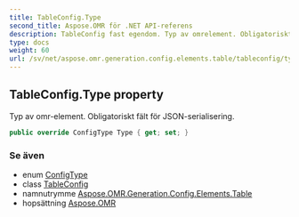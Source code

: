 ```yaml
---
title: TableConfig.Type
second_title: Aspose.OMR för .NET API-referens
description: TableConfig fast egendom. Typ av omrelement. Obligatoriskt fält för JSONserialisering.
type: docs
weight: 60
url: /sv/net/aspose.omr.generation.config.elements.table/tableconfig/type/
---
```

## TableConfig.Type property

Typ av omr-element. Obligatoriskt fält för JSON-serialisering.

```csharp
public override ConfigType Type { get; set; }
```

### Se även

* enum [ConfigType](../../../aspose.omr.generation.config.enums/configtype/)
* class [TableConfig](../)
* namnutrymme [Aspose.OMR.Generation.Config.Elements.Table](../../tableconfig/)
* hopsättning [Aspose.OMR](../../../)



